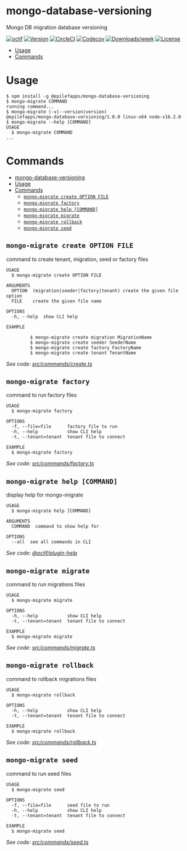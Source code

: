 mongo-database-versioning
=========================

Mongo DB migration database versioning

[![oclif](https://img.shields.io/badge/cli-oclif-brightgreen.svg)](https://oclif.io)
[![Version](https://img.shields.io/npm/v/mongo-database-versioning.svg)](https://npmjs.org/package/@epilefapps/mongo-database-versioning)
[![CircleCI](https://circleci.com/gh/FelipeSouzaF/mongo-database-versioning/tree/master.svg?style=shield)](https://circleci.com/gh/FelipeSouzaF/mongo-database-versioning/tree/master)
[![Codecov](https://codecov.io/gh/FelipeSouzaF/mongo-database-versioning/branch/master/graph/badge.svg)](https://codecov.io/gh/FelipeSouzaF/mongo-database-versioning)
[![Downloads/week](https://img.shields.io/npm/dw/mongo-database-versioning.svg)](https://npmjs.org/package/@epilefapps/mongo-database-versioning)
[![License](https://img.shields.io/npm/l/mongo-database-versioning.svg)](https://github.com/FelipeSouzaF/mongo-database-versioning/blob/main/package.json)

<!-- toc -->
* [Usage](#usage)
* [Commands](#commands)
<!-- tocstop -->
# Usage
<!-- usage -->
```sh-session
$ npm install -g @epilefapps/mongo-database-versioning
$ mongo-migrate COMMAND
running command...
$ mongo-migrate (-v|--version|version)
@epilefapps/mongo-database-versioning/1.0.0 linux-x64 node-v16.2.0
$ mongo-migrate --help [COMMAND]
USAGE
  $ mongo-migrate COMMAND
...
```
<!-- usagestop -->
# Commands
<!-- commands -->
- [mongo-database-versioning](#mongo-database-versioning)
- [Usage](#usage)
- [Commands](#commands)
  - [`mongo-migrate create OPTION FILE`](#mongo-migrate-create-option-file)
  - [`mongo-migrate factory`](#mongo-migrate-factory)
  - [`mongo-migrate help [COMMAND]`](#mongo-migrate-help-command)
  - [`mongo-migrate migrate`](#mongo-migrate-migrate)
  - [`mongo-migrate rollback`](#mongo-migrate-rollback)
  - [`mongo-migrate seed`](#mongo-migrate-seed)

## `mongo-migrate create OPTION FILE`

command to create tenant, migration, seed or factory files

```
USAGE
  $ mongo-migrate create OPTION FILE

ARGUMENTS
  OPTION  (migration|seeder|factory|tenant) create the given file option
  FILE    create the given file name

OPTIONS
  -h, --help  show CLI help

EXAMPLE

         $ mongo-migrate create migration MigrationName
         $ mongo-migrate create seeder SeederName
         $ mongo-migrate create factory FactoryName
         $ mongo-migrate create tenant TenantName
```

_See code: [src/commands/create.ts](https://github.com/FelipeSouzaF/mongo-database-versioning/blob/v1.0.0/src/commands/create.ts)_

## `mongo-migrate factory`

command to run factory files

```
USAGE
  $ mongo-migrate factory

OPTIONS
  -f, --file=file      factory file to run
  -h, --help           show CLI help
  -t, --tenant=tenant  tenant file to connect

EXAMPLE
  $ mongo-migrate factory
```

_See code: [src/commands/factory.ts](https://github.com/FelipeSouzaF/mongo-database-versioning/blob/v1.0.0/src/commands/factory.ts)_

## `mongo-migrate help [COMMAND]`

display help for mongo-migrate

```
USAGE
  $ mongo-migrate help [COMMAND]

ARGUMENTS
  COMMAND  command to show help for

OPTIONS
  --all  see all commands in CLI
```

_See code: [@oclif/plugin-help](https://github.com/oclif/plugin-help/blob/v3.2.3/src/commands/help.ts)_

## `mongo-migrate migrate`

command to run migrations files

```
USAGE
  $ mongo-migrate migrate

OPTIONS
  -h, --help           show CLI help
  -t, --tenant=tenant  tenant file to connect

EXAMPLE
  $ mongo-migrate migrate
```

_See code: [src/commands/migrate.ts](https://github.com/FelipeSouzaF/mongo-database-versioning/blob/v1.0.0/src/commands/migrate.ts)_

## `mongo-migrate rollback`

command to rollback migrations files

```
USAGE
  $ mongo-migrate rollback

OPTIONS
  -h, --help           show CLI help
  -t, --tenant=tenant  tenant file to connect

EXAMPLE
  $ mongo-migrate rollback
```

_See code: [src/commands/rollback.ts](https://github.com/FelipeSouzaF/mongo-database-versioning/blob/v1.0.0/src/commands/rollback.ts)_

## `mongo-migrate seed`

command to run seed files

```
USAGE
  $ mongo-migrate seed

OPTIONS
  -f, --file=file      seed file to run
  -h, --help           show CLI help
  -t, --tenant=tenant  tenant file to connect

EXAMPLE
  $ mongo-migrate seed
```

_See code: [src/commands/seed.ts](https://github.com/FelipeSouzaF/mongo-database-versioning/blob/v1.0.0/src/commands/seed.ts)_
<!-- commandsstop -->
